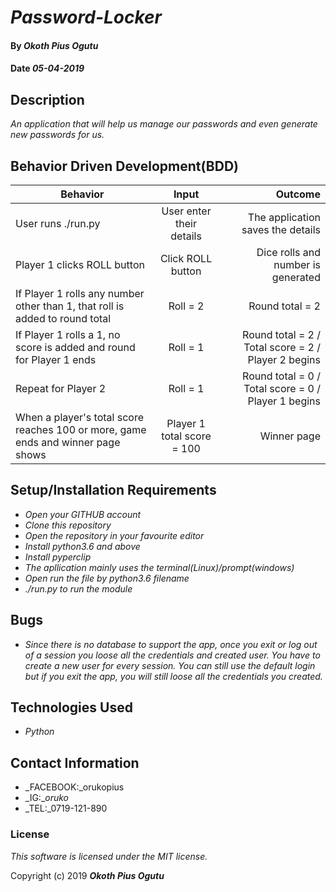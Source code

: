# _Password-Locker_

#### By _Okoth Pius Ogutu_

#### Date _05-04-2019_

## Description

_An application that will help us manage our passwords and even generate new passwords for us._

## Behavior Driven Development(BDD)

| Behavior        | Input           | Outcome  |
| ------------- |:-------------:| -----:|
| User runs ./run.py | User enter their details | The application saves the details |
| Player 1 clicks ROLL button | Click ROLL button | Dice rolls and number is generated
| If Player 1 rolls any number other than 1, that roll is added to round total | Roll = 2 | Round total = 2 |
| If Player 1 rolls a 1, no score is added and round for Player 1 ends | Roll = 1 | Round total = 2 / Total score = 2 / Player 2 begins |
| Repeat for Player 2 | Roll = 1 | Round total = 0 / Total score = 0 / Player 1 begins |
| When a player's total score reaches 100 or more, game ends and winner page shows | Player 1 total score = 100 | Winner page |


## Setup/Installation Requirements

* _Open your GITHUB account_
* _Clone this repository_
* _Open the repository in your favourite editor_
* _Install python3.6 and above_
* _Install pyperclip_
* _The apllication mainly uses the terminal(Linux)/prompt(windows)_
* _Open run the file by python3.6 filename_
* _./run.py to run the module_


## Bugs

* _Since there is no database to support the app, once you exit or log out of a session you loose all the credentials and created user. You have to create a new user for every session. You can still use the default login but if you exit the app, you will still loose all the credentials you created._

## Technologies Used

* _Python_

## Contact Information

* _FACEBOOK:_orukopius
* _IG:__oruko_
* _TEL:_0719-121-890

### License

*This software is licensed under the MIT license.*

Copyright (c) 2019 **_Okoth Pius Ogutu_**
